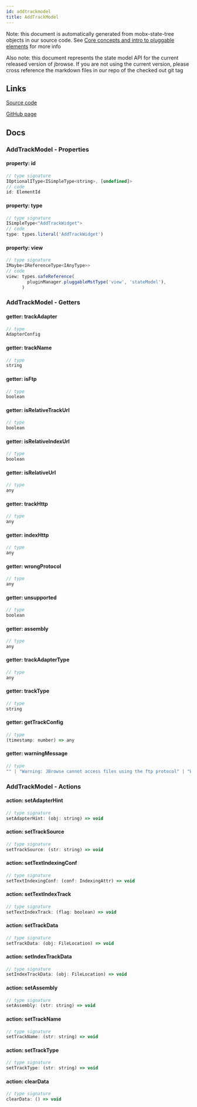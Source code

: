 ```yaml
---
id: addtrackmodel
title: AddTrackModel
---
```


Note: this document is automatically generated from mobx-state-tree objects in
our source code. See
[Core concepts and intro to pluggable elements](/docs/developer_guide/) for more
info

Also note: this document represents the state model API for the current released
version of jbrowse. If you are not using the current version, please cross
reference the markdown files in our repo of the checked out git tag

## Links

[Source code](https://github.com/GMOD/jbrowse-components/blob/main/plugins/data-management/src/AddTrackWidget/model.ts)

[GitHub page](https://github.com/GMOD/jbrowse-components/tree/main/website/docs/models/AddTrackModel.md)

## Docs

### AddTrackModel - Properties

#### property: id

```js
// type signature
IOptionalIType<ISimpleType<string>, [undefined]>
// code
id: ElementId
```

#### property: type

```js
// type signature
ISimpleType<"AddTrackWidget">
// code
type: types.literal('AddTrackWidget')
```

#### property: view

```js
// type signature
IMaybe<IReferenceType<IAnyType>>
// code
view: types.safeReference(
        pluginManager.pluggableMstType('view', 'stateModel'),
      )
```

### AddTrackModel - Getters

#### getter: trackAdapter

```js
// type
AdapterConfig
```

#### getter: trackName

```js
// type
string
```

#### getter: isFtp

```js
// type
boolean
```

#### getter: isRelativeTrackUrl

```js
// type
boolean
```

#### getter: isRelativeIndexUrl

```js
// type
boolean
```

#### getter: isRelativeUrl

```js
// type
any
```

#### getter: trackHttp

```js
// type
any
```

#### getter: indexHttp

```js
// type
any
```

#### getter: wrongProtocol

```js
// type
any
```

#### getter: unsupported

```js
// type
boolean
```

#### getter: assembly

```js
// type
any
```

#### getter: trackAdapterType

```js
// type
any
```

#### getter: trackType

```js
// type
string
```

#### getter: getTrackConfig

```js
// type
(timestamp: number) => any
```

#### getter: warningMessage

```js
// type
"" | "Warning: JBrowse cannot access files using the ftp protocol" | "Warning: one or more of your files do not provide the protocol e.g.\n          https://, please provide an absolute URL unless you are sure a\n          relative URL is intended." | "Warning: You entered a http:// resources but we cannot access HT...
```

### AddTrackModel - Actions

#### action: setAdapterHint

```js
// type signature
setAdapterHint: (obj: string) => void
```

#### action: setTrackSource

```js
// type signature
setTrackSource: (str: string) => void
```

#### action: setTextIndexingConf

```js
// type signature
setTextIndexingConf: (conf: IndexingAttr) => void
```

#### action: setTextIndexTrack

```js
// type signature
setTextIndexTrack: (flag: boolean) => void
```

#### action: setTrackData

```js
// type signature
setTrackData: (obj: FileLocation) => void
```

#### action: setIndexTrackData

```js
// type signature
setIndexTrackData: (obj: FileLocation) => void
```

#### action: setAssembly

```js
// type signature
setAssembly: (str: string) => void
```

#### action: setTrackName

```js
// type signature
setTrackName: (str: string) => void
```

#### action: setTrackType

```js
// type signature
setTrackType: (str: string) => void
```

#### action: clearData

```js
// type signature
clearData: () => void
```
